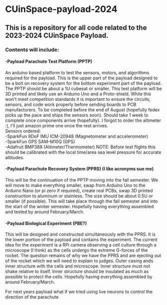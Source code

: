 # CUinSpace-payload-2024
<h2>This is a repository for all code related to the 2023-2024 CUinSpace Payload. </h2>

<h3>Contents will include:</h3>

<h4>-Payload Parachute Test Platform (PPTP)</h4>

An arduino based platform to test the sensors, motors, and algorithms required for the payload. This is the upper part of the payload designed to be a bolt on recovery system for the bottom experiment part of the payload. The PPTP should be about a 1U cubesat or smaller. This test platform will be 3D printed and likely use an Arduino Uno and a Proto-shield. While this won't meet competition standards it is important to ensure the circuits, sensors, and code work properly before sending boards to PCB manufacturers. To be completed before the end of August (hopefully fedex picks up the pace and ships the sensors soon). Should take 1 week to complete once components arrive (hopefully). I forgot to order the altimeter :(, I'll just amazon prime one once the rest arrives.  
Sensors ordered:  
-SparkFun 9DoF IMU ICM-20948 (Magnetometer and accelerometer)  
-SparkFun GPS SAM-M10Q (GPS)  
-Adafruit BMP388 (Altimeter/Thermometer) NOTE: Before test flights this should be calibrated with the local time/area sea level pressure for accurate altitudes.

<h4>-Payload Parachute Recovery System (PPRS) (I like acronyms sue me)</h4>

This will be the continuation of the PPTP moving into the fall semester. We will move to make everything smaller, swap from Arduino Uno to the Arduino Nano (or pi zero if required), create real PCBs, swap 3D printed construction to aluminum or stainless. The size should be about 0.5U or smaller (if possible). This will take place through the fall semester and into the start of the winter semester. Hopefully having everything assembled and tested by around February/March.


<h4>-Payload Biological Experiment (PBE?)</h4>

This will be designed and constructed simultaneously with the PPRS. It is the lower portion of the payload and contains the experiment. The current idea for the experiment is a RPi camera observing a cell culture through a microscope (I think) as the cells undergo the extreme G-forces of the rocket. The question remains of why we have the PPRS and are ejecting out of the rocket which we will need to explain to judges. Outer casing ands inner structure with the cells and microscope. Inner structure must not shake relative to itself. Inner structure should be insulated as much as possible to protect the cells. Hopefully having everything assembled by around February/March.




For next years payload what if we tried using live neurons to control the direction of the parachute
